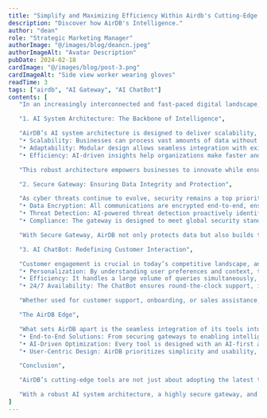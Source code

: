 ```yaml
---
title: "Simplify and Maximizing Efficiency Within Airdb's Cutting-Edge Tools"
description: "Discover how AirDB's Intelligence."
author: "dean"
role: "Strategic Marketing Manager"
authorImage: "@/images/blog/deancn.jpeg"
authorImageAlt: "Avatar Description"
pubDate: 2024-02-18
cardImage: "@/images/blog/post-3.png"
cardImageAlt: "Side view worker wearing gloves"
readTime: 3
tags: ["airdb", "AI Gateway", "AI ChatBot"]
contents: [
   "In an increasingly interconnected and fast-paced digital landscape, businesses need tools that not only enhance efficiency but also simplify complex processes. AirDB has positioned itself as a leader in this arena by providing advanced solutions built on robust AI systems, secure infrastructure, and intelligent interfaces. Let’s explore how AirDB’s offerings—AI system architecture, Secure Gateway, and AI ChatBot—are transforming the way businesses operate.",

   "1. AI System Architecture: The Backbone of Intelligence",

   "AirDB’s AI system architecture is designed to deliver scalability, adaptability, and unparalleled performance. By leveraging state-of-the-art algorithms and real-time data processing, the architecture serves as the foundation for various applications, including analytics, automation, and decision-making.",
   "• Scalability: Businesses can process vast amounts of data without compromising speed or accuracy.",
   "• Adaptability: Modular design allows seamless integration with existing systems, making it ideal for enterprises looking to adopt AI incrementally.",
   "• Efficiency: AI-driven insights help organizations make faster and smarter decisions.",

   "This robust architecture empowers businesses to innovate while ensuring operational stability and growth.",

   "2. Secure Gateway: Ensuring Data Integrity and Protection",

   "As cyber threats continue to evolve, security remains a top priority for organizations. AirDB’s Secure Gateway provides a comprehensive solution for safeguarding sensitive information while maintaining seamless connectivity.",
   "• Data Encryption: All communications are encrypted end-to-end, ensuring that sensitive data remains secure.",
   "• Threat Detection: AI-powered threat detection proactively identifies and neutralizes risks in real time.",
   "• Compliance: The gateway is designed to meet global security standards, making it a reliable choice for businesses operating across borders.",

   "With Secure Gateway, AirDB not only protects data but also builds trust, enabling companies to focus on growth without worrying about vulnerabilities.",

   "3. AI ChatBot: Redefining Customer Interaction",

   "Customer engagement is crucial in today’s competitive landscape, and AirDB’s AI ChatBot is revolutionizing how businesses interact with their audiences. Built on advanced natural language processing (NLP) capabilities, the ChatBot delivers seamless and intuitive communication.",
   "• Personalization: By understanding user preferences and context, the ChatBot offers tailored responses, enhancing customer satisfaction.",
   "• Efficiency: It handles a large volume of queries simultaneously, reducing the workload on human agents.",
   "• 24/7 Availability: The ChatBot ensures round-the-clock support, improving user experience and boosting retention.",

   "Whether used for customer support, onboarding, or sales assistance, AirDB’s AI ChatBot simplifies interactions while maximizing efficiency.",

   "The AirDB Edge",

   "What sets AirDB apart is the seamless integration of its tools into a cohesive ecosystem. Each solution complements the other, creating a synergy that enhances overall productivity and effectiveness.",
   "• End-to-End Solutions: From securing gateways to enabling intelligent customer interactions, AirDB covers all bases.",
   "• AI-Driven Optimization: Every tool is designed with an AI-first approach, ensuring adaptability and future readiness.",
   "• User-Centric Design: AirDB prioritizes simplicity and usability, making its tools accessible to a wide range of businesses.",

   "Conclusion",

   "AirDB’s cutting-edge tools are not just about adopting the latest technology—they are about rethinking how businesses operate, interact, and secure their digital assets. By focusing on simplifying processes and maximizing efficiency, AirDB empowers organizations to stay ahead in an ever-evolving digital world.",

   "With a robust AI system architecture, a highly secure gateway, and an intelligent ChatBot, AirDB is setting the standard for what modern business tools should be. The question is: Are you ready to take advantage of these innovations and unlock your organization’s full potential?"
]
---
```

